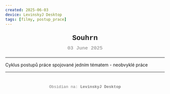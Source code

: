 ```yaml
---
created: 2025-06-03
device: LevinskyJ Desktop
tags: [filmy, postup_prace]
---
```

<div style="text-align: center; font-size: 1.6em; font-weight: bold; padding: 10px 0; font-family: Courier New">
  Souhrn
</div>

<div style="text-align: center; color: gray; font-size: 1.1em; margin-bottom: 20px; font-family: Courier New">
  03 June 2025
</div>

---

Cyklus postupů práce spojované jedním tématem - neobvyklé práce 

---

<div style="text-align: center; color: gray; font-size: 0.9em; margin-top: 40px; font-family: Courier New">
  Obsidian na: <strong>LevinskyJ Desktop</strong>
</div>
